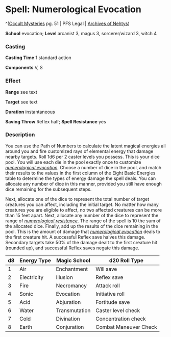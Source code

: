 # Spell: Numerological Evocation

^([Occult Mysteries][ss-numerological-evocation] pg. 51 | PFS Legal | [Archives of Nehtys][sn-numerological-evocation])

**School** evocation; **Level** arcanist 3, magus 3, sorcerer/wizard 3, witch 4

### Casting

**Casting Time** 1 standard action  

**Components** V, S

### Effect

**Range** see text  

**Target** see text  

**Duration** instantaneous  

**Saving Throw** Reflex half; **Spell Resistance** yes

### Description

You can use the Path of Numbers to calculate the latent magical energies all around you and fire customized rays of elemental energy that damage nearby targets. Roll 1d6 per 2 caster levels you possess. This is your dice pool. You will use each die in the pool exactly once to customize _[numerological evocation]_. Choose a number of dice in the pool, and match their results to the values in the first column of the Eight Basic Energies table to determine the types of energy damage the spell deals. You can allocate any number of dice in this manner, provided you still have enough dice remaining for the subsequent steps.  

Next, allocate one of the dice to represent the total number of target creatures you can affect, including the initial target. No matter how many creatures you are eligible to affect, no two affected creatures can be more than 15 feet apart. Next, allocate any number of the dice to represent the range of _[numerological resistance]_. The range of the spell is 10 the sum of the allocated dice. Finally, add up the results of the dice remaining in the pool. This is the amount of damage that _[numerological evocation]_ deals to the first creature hit. A successful Reflex save halves this damage. Secondary targets take 50% of the damage dealt to the first creature hit (rounded up), and successful Reflex saves negate this damage.  

**d8**| **Energy Type**| **Magic School**| **d20 Roll Type**  
---|---|---|---  
1| Air| Enchantment| Will save  
2| Electricity| Illusion| Reflex save  
3| Fire| Necromancy| Attack roll  
4| Sonic| Evocation| Initiative roll  
5| Acid| Abjuration| Fortitude save  
6| Water| Transmutation| Caster level check  
7| Cold| Divination| Concentration check  
8| Earth| Conjuration| Combat Maneuver Check  

[ss-numerological-evocation]: http://paizo.com/products/btpy95zo
[sn-numerological-evocation]: http://www.archivesofnethys.com/SpellDisplay.aspx?ItemName=Numerological%20Evocation
[numerological evocation]: http://www.archivesofnethys.com/SpellDisplay.aspx?ItemName=numerological%20evocation
[numerological resistance]: http://www.archivesofnethys.com/SpellDisplay.aspx?ItemName=numerological%20resistance